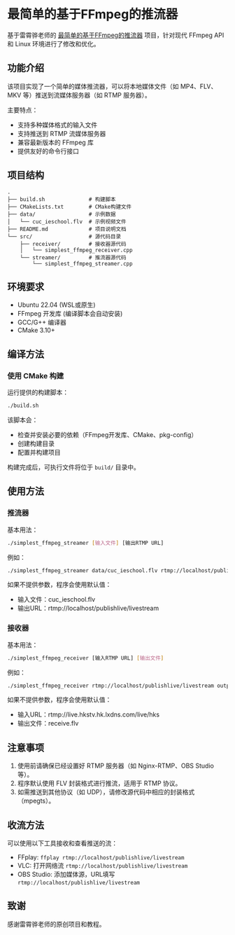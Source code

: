 # 最简单的基于FFmpeg的推流器

基于雷霄骅老师的 [最简单的基于FFmpeg的推流器](https://blog.csdn.net/leixiaohua1020/article/details/39803457) 项目，针对现代 FFmpeg API 和 Linux 环境进行了修改和优化。

## 功能介绍

该项目实现了一个简单的媒体推流器，可以将本地媒体文件（如 MP4、FLV、MKV 等）推送到流媒体服务器（如 RTMP 服务器）。

主要特点：
- 支持多种媒体格式的输入文件
- 支持推送到 RTMP 流媒体服务器
- 兼容最新版本的 FFmpeg 库
- 提供友好的命令行接口

## 项目结构

```
.
├── build.sh              # 构建脚本
├── CMakeLists.txt        # CMake构建文件
├── data/                 # 示例数据
│   └── cuc_ieschool.flv  # 示例视频文件
├── README.md             # 项目说明文档
└── src/                  # 源代码目录
    ├── receiver/         # 接收器源代码
    │   └── simplest_ffmpeg_receiver.cpp
    └── streamer/         # 推流器源代码
        └── simplest_ffmpeg_streamer.cpp
```

## 环境要求

- Ubuntu 22.04 (WSL或原生)
- FFmpeg 开发库 (编译脚本会自动安装)
- GCC/G++ 编译器
- CMake 3.10+

## 编译方法

### 使用 CMake 构建

运行提供的构建脚本：
```bash
./build.sh
```

该脚本会：
- 检查并安装必要的依赖（FFmpeg开发库、CMake、pkg-config）
- 创建构建目录
- 配置并构建项目

构建完成后，可执行文件将位于 `build/` 目录中。

## 使用方法

### 推流器

基本用法：
```bash
./simplest_ffmpeg_streamer [输入文件] [输出RTMP URL]
```

例如：
```bash
./simplest_ffmpeg_streamer data/cuc_ieschool.flv rtmp://localhost/publishlive/livestream
```

如果不提供参数，程序会使用默认值：
- 输入文件：cuc_ieschool.flv
- 输出URL：rtmp://localhost/publishlive/livestream

### 接收器

基本用法：
```bash
./simplest_ffmpeg_receiver [输入RTMP URL] [输出文件]
```

例如：
```bash
./simplest_ffmpeg_receiver rtmp://localhost/publishlive/livestream output.flv
```

如果不提供参数，程序会使用默认值：
- 输入URL：rtmp://live.hkstv.hk.lxdns.com/live/hks
- 输出文件：receive.flv

## 注意事项

1. 使用前请确保已经设置好 RTMP 服务器（如 Nginx-RTMP、OBS Studio 等）。
2. 程序默认使用 FLV 封装格式进行推流，适用于 RTMP 协议。
3. 如需推送到其他协议（如 UDP），请修改源代码中相应的封装格式（mpegts）。

## 收流方法

可以使用以下工具接收和查看推送的流：
- FFplay: `ffplay rtmp://localhost/publishlive/livestream`
- VLC: 打开网络流 `rtmp://localhost/publishlive/livestream`
- OBS Studio: 添加媒体源，URL填写 `rtmp://localhost/publishlive/livestream`

## 致谢

感谢雷霄骅老师的原创项目和教程。 